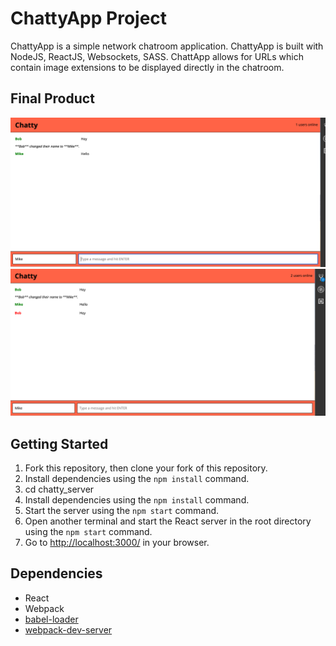 # ChattyApp Project

ChattyApp is a simple network chatroom application. ChattyApp is built with NodeJS, ReactJS, Websockets, SASS. 
ChattApp allows for URLs which contain image extensions to be displayed directly in the chatroom.

## Final Product
!["Screenshot of User changing usernames."](https://raw.githubusercontent.com/kooner362/ChattyApp/master/docs/change_user.png)
!["Screenshot of two users in chatroom"](https://raw.githubusercontent.com/kooner362/ChattyApp/master/docs/second_user.png)

## Getting Started
1. Fork this repository, then clone your fork of this repository.
2. Install dependencies using the `npm install` command.
3. cd chatty_server
4. Install dependencies using the `npm install` command.
5. Start the server using the `npm start` command.
6. Open another terminal and start the React server in the root directory using the `npm start` command.
7. Go to <http://localhost:3000/> in your browser.

## Dependencies

* React
* Webpack
* [babel-loader](https://github.com/babel/babel-loader)
* [webpack-dev-server](https://github.com/webpack/webpack-dev-server)
